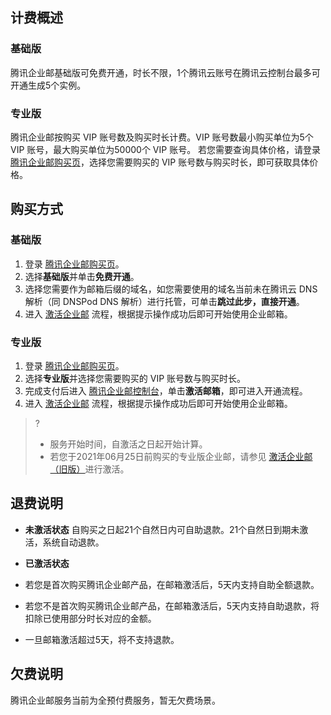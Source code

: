 ## 计费概述

### 基础版
腾讯企业邮基础版可免费开通，时长不限，1个腾讯云账号在腾讯云控制台最多可开通生成5个实例。


### 专业版
腾讯企业邮按购买 VIP 账号数及购买时长计费。VIP 账号数最小购买单位为5个 VIP 账号，最大购买单位为50000个 VIP 账号。
若您需要查询具体价格，请登录 [腾讯企业邮购买页](https://buy.cloud.tencent.com/exmail)，选择您需要购买的 VIP 账号数与购买时长，即可获取具体价格。

## 购买方式

### 基础版
1. 登录 [腾讯企业邮购买页](https://buy.cloud.tencent.com/exmail)。
2. 选择**基础版**并单击**免费开通**。
3. 选择您需要作为邮箱后缀的域名，如您需要使用的域名当前未在腾讯云 DNS 解析（同 DNSPod DNS 解析）进行托管，可单击**跳过此步，直接开通**。
4. 进入 [激活企业邮](https://cloud.tencent.com/document/product/613/57918) 流程，根据提示操作成功后即可开始使用企业邮箱。

### 专业版
1. 登录 [腾讯企业邮购买页](https://buy.cloud.tencent.com/exmail)。
2. 选择**专业版**并选择您需要购买的 VIP 账号数与购买时长。
3. 完成支付后进入 [腾讯企业邮控制台](https://console.cloud.tencent.com/exmail)，单击**激活邮箱**，即可进入开通流程。
4. 进入 [激活企业邮](https://cloud.tencent.com/document/product/613/57918) 流程，根据提示操作成功后即可开始使用企业邮箱。

>?
>- 服务开始时间，自激活之日起开始计算。
>- 若您于2021年06月25日前购买的专业版企业邮，请参见 [激活企业邮（旧版）](https://cloud.tencent.com/document/product/613/46533)进行激活。
>


## 退费说明
- **未激活状态**
自购买之日起21个自然日内可自助退款。21个自然日到期未激活，系统自动退款。

- **已激活状态**
 - 若您是首次购买腾讯企业邮产品，在邮箱激活后，5天内支持自助全额退款。
 - 若您不是首次购买腾讯企业邮产品，在邮箱激活后，5天内支持自助退款，将扣除已使用部分时长对应的金额。
 - 一旦邮箱激活超过5天，将不支持退款。

## 欠费说明
腾讯企业邮服务当前为全预付费服务，暂无欠费场景。





